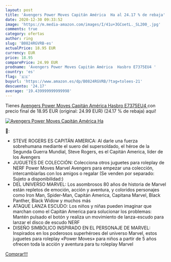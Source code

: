 ```yaml
---
layout: post
title: 'Avengers Power Moves Capitán América  Ha al 24.17 % de rebaja'
date: 2020-12-30 09:33:52
image: 'https://m.media-amazon.com/images/I/41u+3GCoetL._SL200_.jpg'
comments: true
category: ofertas
author: ring
slug: 'B0824RGVRB-es'
actualPrice: 18.95 EUR
currency: EUR
price: 18.95
comparePrice: 24.99 EUR
prodname: 'Avengers Power Moves Capitán América  Hasbro E7375EU4 '
country: 'es'
flag: '🇪🇸'
buyurl: 'https://www.amazon.es/dp/B0824RGVRB/?tag=tolees-21'
descuento: '24.17'
average: '19.439999999999998'
---
```


Tienes [Avengers Power Moves Capitán América  Hasbro E7375EU4 ](https://www.amazon.es/dp/B0824RGVRB/?tag=tolees-21) con precio final de  18.95 EUR (original: 24.99 EUR) (24.17 %  de rebaja) aqui!

[![Avengers Power Moves Capitán América  Ha](https://m.media-amazon.com/images/I/41u+3GCoetL._SL200_.jpg)](https://www.amazon.es/dp/B0824RGVRB/?tag=tolees-21)

🔎:

- STEVE ROGERS ES CAPITÁN AMERICA: Al darle una fuerza sobrehumana mediante el suero del supersoldado, el héroe de la Segunda Guerra Mundial, Steve Rogers, es el Capitán America, líder de los Avengers
- JUGUETES DE COLECCIÓN: Colecciona otros juguetes para roleplay de NERF Power Moves Marvel Avengers para empezar una colección, intercambiarlas con los amigos o regalar (Se venden por separado: Sujeto a disponibilidad:)
- DEL UNIVERSO MARVEL: Los asombrosos 80 años de historia de Marvel están repletos de emoción, acción y aventura, y coloridos personajes como Iron Man, Spider-Man, Capitán America, Capitana Marvel, Black Panther, Black Widow y muchos más
- ATAQUE LANZA ESCUDO: Los niños y niñas pueden imaginar que marchan como el Capitán America para solucionar los problemas: Mantén pulsado el botón y realiza un movimiento de lanza-escudo para lanzar el disco de escudo NERF
- DISEÑO SIMBÓLICO INSPIRADO EN EL PERSONAJE DE MARVEL: Inspirados en los poderosos superhéroes del universo Marvel, estos juguetes para roleplay «Power Moves» para niños a partir de 5 años ofrecen toda la acción y aventura para tu roleplay Marvel

[Comprar!!!](https://www.amazon.es/dp/B0824RGVRB/?tag=tolees-21)
